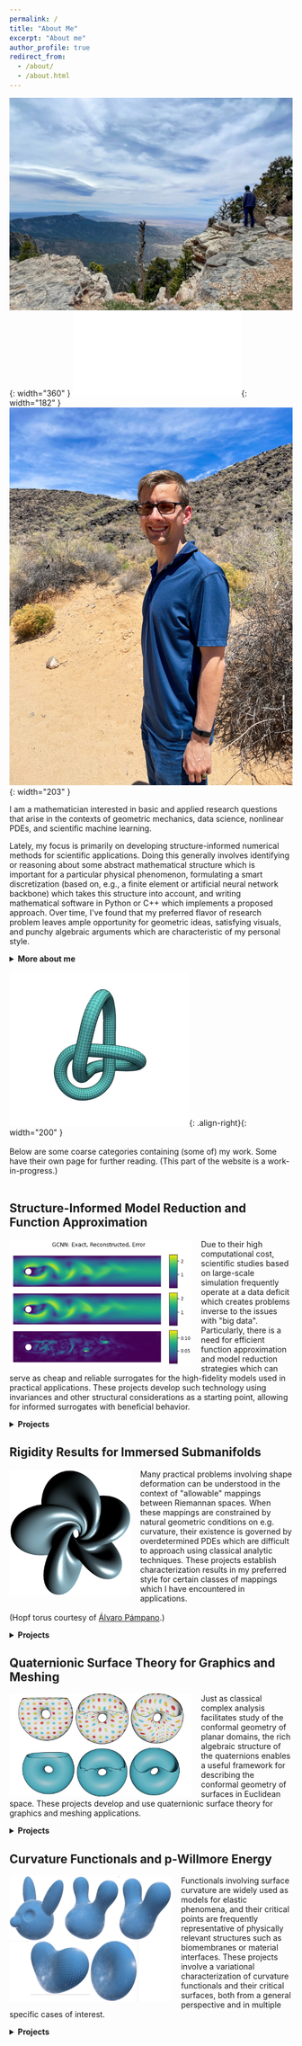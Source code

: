 ```yaml
---
permalink: /
title: "About Me"
excerpt: "About me"
author_profile: true
redirect_from:
  - /about/
  - /about.html
---
```

<!-- ![image-center](/images/frontpage.jpg){: .align-center} -->
<!-- ![Alt Text](/files/gifs/knotFandB.gif) -->

<!-- ![image-left](/images/me.png){: width="400" } ![image-right](/files/gifs/knotFandB.gif){: width="300" } -->

<!-- ![image-left](/images/me_over_gorge.JPG){: width="280" } ![image-left](/images/me_w_sunglasses.JPG){: width="160" } ![image-left](/images/me.png){: width="320" } -->

<!-- ![image-left](/images/me_over_gorge.JPG){: width="280" } ![image-left](/images/me_in_Florence.pdf){: width="140" } ![image-left](/images/me.png){: width="320" } -->

![image-left](/images/me_over_gorge.JPG){: width="360" } ![image-left](/images/me_in_Florence.pdf){: width="182" } ![image-left](/images/me_w_sunglasses.JPG){: width="203" }

I am a mathematician interested in basic and applied research questions that arise in the contexts of geometric mechanics, data science, nonlinear PDEs, and scientific machine learning.
<!-- {: .notice--success} -->

Lately, my focus is primarily on developing structure-informed numerical methods for scientific applications.  Doing this generally involves identifying or reasoning about some abstract mathematical structure which is important for a particular physical phenomenon, formulating a smart discretization (based on, e.g., a finite element or artificial neural network backbone) which takes this structure into account, and writing mathematical software in Python or C++ which implements a proposed approach.  Over time, I've found that my preferred flavor of research problem leaves ample opportunity for geometric ideas, satisfying visuals, and punchy algebraic arguments which are characteristic of my personal style.

<details markdown="1"><summary><b>More about me</b></summary>
{: .notice--info}

A differential geometer by training, I received my PhD from Texas Tech University under the guidance of <a href="http://www.math.ttu.edu/~mtoda/">Magdalena Toda</a>, with co-advisors <a href="http://www.math.ttu.edu/~eaulisa/">Eugenio Aulisa</a> and <a href="https://www.math.uci.edu/~hungtt1/">Hung Tran</a>. At this time, I applied techniques from Riemannian geometry, variational calculus, and differential topology to study functionals involving surface curvature, with the ultimate goal of understanding their extrema. Moreover, I was (and still am) interested in understanding the possible immersions of a given topological space inside another, including what configurations are "preferred" (usually energy-minimizing) in this case.  I also spent quite a bit of time thinking about the computational modeling of geometric objects, sparking a standing interest in computer graphics which can be seen in the various simulation videos found on the <a href="/gallery/">Gallery</a> page.
<br><br>
Catalyzed by an NSF internship at Oak Ridge National Lab (featured [here!](https://orise.orau.gov/nsf-msgi/profiles/gruber.html)) toward the end of graduate school where I worked with <a href="https://sites.google.com/site/robertbridgeshomepage/">Robert Bridges</a>, I became involved post-PhD in scientific algorithm development for dimension reduction, function approximation, and the reduced-order modeling of PDEs.  This led to a postdoctoral appointment with <a href="https://people.sc.fsu.edu/~mgunzburger/">Max Gunzburger</a> at FSU working on data-driven strategies for predictive tasks related to ocean modeling.  At the same time as my application-driven interests were shifting, my purer "side project" work also moved in the direction of rigidity results for geometric objects constrained by curvature conditions.  Now, I maintain active interests in several areas of mathematics, computer science, and engineering.
<br><br>
Broad research keywords which tend to interest me include: scientific machine learning, computational and discrete geometry, conservation laws, reduced-order modeling, manifold learning, harmonic maps, surface immersions, and integrability problems.
{: .notice--info}

<!-- A more detailed description of my interests can be found in my <a href="/files/Research_Statement.pdf">academic research statement</a> (current as of 9/21). -->

<!-- Lately, my focus is primarily on developing structure-informed numerical methods for scientific applications.  Doing this generally involves identifying/reasoning about some abstract mathematical structure which is important for a particular phenomenon, formulating a smart discretization (based on e.g. a finite element or artificial neural network backbone) which takes this structure into account, and writing mathematical software in Python or C++ which implements the proposed discretization.  Over time, I've found that my preferred "flavor" of research problem creates ample opportunity for algebraic reasoning, flashy visuals, and short "punchy" arguments which are characteristic of my personal style.

<br><br> -->

</details>


![image-right](/files/gifs/knotFandB.gif){: .align-right}{: width="200" } <br><br> Below are some coarse categories containing (some of) my work. Some have their own page for further reading.  (This part of the website is a work-in-progress.) <br><br>


Structure-Informed Model Reduction and Function Approximation
-----
<img src="/images/GCNN_recon2.png" style="max-height: 275px; max-width: 325px; margin-right: 16px" align=left>  Due to their high computational cost, scientific studies based on large-scale simulation frequently operate at a data deficit which creates problems inverse to the issues with "big data".  Particularly, there is a need for efficient function approximation and model reduction strategies which can serve as cheap and reliable surrogates for the high-fidelity models used in practical applications.  These projects develop such technology using invariances and other structural considerations as a starting point, allowing for informed surrogates with beneficial behavior.

<details markdown="1"><summary><b>Projects</b></summary>
{: .notice}

### Efficiently Parameterized Neural Metriplectic Systems  [Preprint](https://arxiv.org/abs/2405.16305#){: .btn .btn--info .btn--small}{: .align-right}
<img src="/images/metriplectic_diagram.pdf" style="max-height: 250px; max-width: 250px; margin-right: 16px; margin-bottom: 10px" align=left>  **Abstract:** Metriplectic systems are learned from data in a way that scales quadratically in both the size of the state and the rank of the metriplectic data. Besides being provably energy conserving and entropy stable, the proposed approach comes with approximation results demonstrating its ability to accurately learn metriplectic dynamics from data as well as an error estimate indicating its potential for generalization to unseen timescales when approximation error is low. Examples are provided which illustrate performance in the presence of both full state information as well as when entropic variables are unknown, confirming that the proposed approach exhibits superior accuracy and scalability without compromising on model expressivity.
<br><br>
(Joint with [Kookjin Lee](https://scai.engineering.asu.edu/faculty/kookjin-lee/), [Haksoo Lim](https://openreview.net/profile?id=~Haksoo_Lim1), [Noseong Park](https://sites.google.com/view/noseong), and [Nathaniel Trask](https://scholar.google.com/citations?user=6iLMZkwAAAAJ&hl=en).)
{: .notice--info}

### Variationally Consistent Hamiltonian Model Reduction  [Preprint](https://arxiv.org/abs/2404.15315#){: .btn .btn--info .btn--small}{: .align-right}
<img src="/images/PlateTrajectoriesT005.pdf" style="max-height: 300px; max-width: 300px; margin-right: 16px; margin-bottom: 10px" align=left>  **Abstract:** Though ubiquitous as first-principles models for conservative phenomena, Hamiltonian systems present numerous challenges for model reduction even in relatively simple, linear cases. Here, we present a method for the projection-based model reduction of canonical Hamiltonian systems that is variationally consistent for any choice of linear reduced basis: Hamiltonian models project to Hamiltonian models. Applicable in both intrusive and nonintrusive settings, the proposed method is energy-conserving and symplectic, with error provably decomposable into a data projection term and a term measuring deviation from canonical form. Examples from linear elasticity with realistic material parameters are used to demonstrate the advantages of a variationally consistent approach, highlighting the steady convergence exhibited by consistent models where previous methods reliant on inconsistent techniques or specially designed bases exhibit unacceptably large errors.
<br><br>
(Joint with [Irina Tezaur](https://www.sandia.gov/-ikalash/staff/irina-tezaur-clone/).)
{: .notice--info}

### Reversible and Irreversible Bracket-Based Dynamics for Deep Graph Neural Networks  [Preprint](https://arxiv.org/abs/2305.15616#){: .btn .btn--info .btn--small}{: .align-right}
<img src="/images/GNN-architecture-diagram-v2.pdf" style="max-height: 300px; max-width: 300px; margin-right: 16px; margin-bottom: 10px" align=left>  **Abstract:** Recent works have shown that physics-inspired architectures allow the training of deep graph neural networks (GNNs) without oversmoothing. The role of these physics is unclear, however, with successful examples of both reversible (e.g., Hamiltonian) and irreversible (e.g., diffusion) phenomena producing comparable results despite diametrically opposed mechanisms, and further complications arising due to empirical departures from mathematical theory. This work presents a series of novel GNN architectures based upon structure-preserving bracket-based dynamical systems, which are provably guaranteed to either conserve energy or generate positive dissipation with increasing depth.  It is shown that the theoretically principled framework employed here allows for inherently explainable constructions, which contextualize departures from theory in current architectures and better elucidate the roles of reversibility and irreversibility in network performance
<br><br>
(Joint with [Kookjin Lee](https://scai.engineering.asu.edu/faculty/kookjin-lee/) and [Nathaniel Trask](https://scholar.google.com/citations?user=6iLMZkwAAAAJ&hl=en).)
{: .notice--info}

### Canonical and Noncanonical Hamiltonian Operator Inference  [Preprint](https://arxiv.org/abs/2304.06262#){: .btn .btn--info .btn--small}{: .align-right}
<img src="/images/hamopinf_BBMsoln.png" style="max-height: 250px; max-width: 250px; margin-right: 16px; margin-bottom: 10px" align=left>  **Abstract:** A method for the nonintrusive and structure-preserving model reduction of canonical and noncanonical Hamiltonian systems is presented.    Based on the idea of operator inference, this technique is provably convergent and reduces to a straightforward linear solve given snapshot data and gray-box knowledge of the system Hamiltonian.  Examples involving several hyperbolic partial differential equations show that the proposed method yields reduced models which, in addition to being accurate and stable with respect to the addition of basis modes, preserve conserved quantities well outside the range of their training data.
<br><br>
(Joint with [Irina Tezaur](https://www.sandia.gov/-ikalash/staff/irina-tezaur-clone/).)
{: .notice--info}

### Multifidelity Monte Carlo Estimation for Efficient Uncertainty Quantification in Climate-Related Modeling  [Preprint](https://egusphere.copernicus.org/preprints/2022/egusphere-2022-797/){: .btn .btn--info .btn--small}{: .align-right}
<img src="/images/ice_mfmc.png" style="max-height: 250px; max-width: 250px; margin-right: 16px; margin-bottom: 10px" align=left>  **Abstract:** Uncertainties in an output of interest that depends on the solution of a complex system (e.g., of partial differential equations with random inputs) are often, if not nearly ubiquitously, determined in practice using Monte Carlo (MC) estimation.  While simple to implement, MC estimation fails to provide reliable information about statistical quantities (such as the expected value of the output of interest) in application settings such as climate modeling for which obtaining a single realization of the output of interest is a costly endeavor.  Specifically, the dilemma encountered is that many samples of the output of interest have to be collected in order to obtain an MC estimator having sufficient accuracy; so many, in fact, that the available computational budget is not large enough to effect the number of samples needed. To circumvent this dilemma, we consider using multifidelity Monte Carlo (MFMC) estimation which leverages the use of less costly and less accurate surrogate models (such as coarser grids, reduced-order models, simplified physics, interpolants, etc.) to achieve, for the same computational budget, higher accuracy compared to that obtained by an MC estimator or, looking at it another way, an MFMC estimator obtains the same accuracy as the MC estimator at lower computational cost.  The key to the efficacy of MFMC estimation is the fact that most of the required computational budget is loaded onto the less costly surrogate models, so that very few samples are taken of the more expensive model of interest.  We first provide a more detailed discussion about the need to consider an alternate to MC estimation for uncertainty quantification.  Subsequently, we present a review, in an abstract setting, of the MFMC approach along with its application to three climate-related benchmark problems as a proof-of-concept exercise.
<br><br>
(Joint with [Max Gunzburger](https://people.sc.fsu.edu/~mgunzburger/), [Lili Ju](https://people.math.sc.edu/ju/), [Rihui Lan](https://scholar.google.com/citations?user=qkMD9tsAAAAJ&hl=en), and [Zhu Wang](https://people.math.sc.edu/wangzhu/).)
{: .notice--info}

### A Multifidelity Monte Carlo Method for Realistic Computational Budgets  [Preprint](http://arxiv.org/abs/2206.07572#){: .btn .btn--info .btn--small}{: .align-right}
<img src="/images/mfmc_alg_pic.png" style="max-height: 250px; max-width: 250px; margin-right: 16px; margin-bottom: 10px" align=left>  **Abstract:** A method for the multifidelity Monte Carlo (MFMC) estimation of statistical quantities is proposed which is applicable to computational budgets of any size.  Based on a sequence of optimization problems each with a globally minimizing closed-form solution, this method extends the usability of a well known MFMC algorithm, recovering it when the computational budget is large enough. Theoretical results verify that the proposed approach is at least as optimal as its namesake and retains the benefits of multifidelity estimation with minimal assumptions on the budget or amount of available data, providing a notable reduction in variance over simple Monte Carlo estimation.
<br><br>
(Joint with [Max Gunzburger](https://people.sc.fsu.edu/~mgunzburger/), [Lili Ju](https://people.math.sc.edu/ju/), and [Zhu Wang](https://people.math.sc.edu/wangzhu/).)
{: .notice--info}

### Energetically Consistent Model Reduction for Metriplectic Systems  [Preprint](https://arxiv.org/abs/2204.08049#){: .btn .btn--info .btn--small}{: .align-right}
<img src="/images/gas_containers_FOMs.png" style="max-height: 250px; max-width: 250px; margin-right: 16px; margin-bottom: 10px" align=left>  **Abstract:** The metriplectic formalism is useful for describing complete dynamical systems which conserve energy and produce entropy.  This creates challenges for model reduction, as the elimination of high-frequency information will generally not preserve the metriplectic structure which governs long-term stability of the system.  Based on proper orthogonal decomposition, a provably convergent metriplectic reduced-order model is formulated which is guaranteed to maintain the algebraic structure necessary for energy conservation and entropy formation.  Numerical results on benchmark problems show that the proposed method is remarkably stable, leading to improved accuracy over long time scales at a moderate increase in cost over naive methods.  
<br>
(Joint with [Max Gunzburger](https://people.sc.fsu.edu/~mgunzburger/), [Lili Ju](https://people.math.sc.edu/ju/), and [Zhu Wang](https://people.math.sc.edu/wangzhu/).)
{: .notice--info}

### Comparing Neural Architectures for Reduced-Order Modeling  [Preprint](https://arxiv.org/abs/2110.03442#){: .btn .btn--info .btn--small}{: .align-right} [Read More](/autoencoder-rom/){: .btn .btn--info .btn--small}{: .align-right}
<img src="/images/gcnnRom.pdf" style="max-height: 250px; max-width: 250px; margin-right: 16px" align=left>  **Abstract:** The popularity of deep convolutional autoencoders (CAEs) has engendered new and effective reduced-order models (ROMs) for the simulation of large-scale dynamical systems.  Despite this, it is still unknown whether deep CAEs provide superior performance over established linear techniques or other network-based methods in all modeling scenarios.  To elucidate this, the effect of autoencoder architecture on its associated ROM is studied through the comparison of deep CAEs against two alternatives: a simple fully connected autoencoder, and a novel graph convolutional autoencoder.  Through benchmark experiments, it is shown that the superior autoencoder architecture for a given ROM application is highly dependent on the size of the latent space and the structure of the snapshot data, with the proposed architecture demonstrating benefits on data with irregular connectivity when the latent space is sufficiently large.
<br><br>
(Joint with [Max Gunzburger](https://people.sc.fsu.edu/~mgunzburger/), [Lili Ju](https://people.math.sc.edu/ju/), and [Zhu Wang](https://people.math.sc.edu/wangzhu/).)<br>
{: .notice--info}

### Learning the Structure of Level Sets from Sparse Data  [Preprint](https://arxiv.org/abs/2104.14072#){: .btn .btn--info .btn--small}{: .align-right} [Read More](/nll/){: .btn .btn--info .btn--small}{: .align-right}
<img src="/images/levset_cartoon.pdf" style="max-height: 250px; width: 250px; margin-right: 16px; margin-bottom: 10px" align=left>  **Abstract:** A dimension reduction method based on the ``Nonlinear Level set Learning'' (NLL) approach is presented for the pointwise prediction of functions which have been sparsely sampled.  Leveraging geometric information provided by the Implicit Function Theorem, the proposed algorithm effectively reduces the input dimension to the theoretical lower bound with minor accuracy loss, providing a one-dimensional representation of the function which can be used for regression and sensitivity analysis.  Experiments and applications are presented which compare this modified NLL with the original NLL and the Active Subspaces (AS) method.  While accommodating sparse input data, the proposed algorithm is shown to train quickly and provide a much more accurate and informative reduction than either AS or the original NLL on two example functions with high-dimensional domains, as well as two state-dependent quantities depending on the solutions to parametric differential equations. 
<br><br>
(Joint with [Max Gunzburger](https://people.sc.fsu.edu/~mgunzburger/), [Lili Ju](https://people.math.sc.edu/ju/), [Yuankai Teng](https://slooowtyk.github.io/), and [Zhu Wang](https://people.math.sc.edu/wangzhu/).)
{: .notice--info}

### Pseudo-Reversible Neural Networks  [Preprint](https://arxiv.org/abs/2112.01438#){: .btn .btn--info .btn--small}{: .align-right}
<img src="/images/prnn.png" style="max-height: 250px; max-width: 250px; margin-right: 16px" align=left>  **Abstract:** Due to the curse of dimensionality and limitations on training data, approximating high-dimensional functions is a very challenging task even for powerful deep neural networks. Inspired by the Nonlinear Level set Learning (NLL) method that uses the reversible residual network (RevNet), in this paper we propose a new method for function approximation called Dimension Reduction via Learning Level Sets (DRiLLS). Our method contains two major components: one is the pseudo-reversible neural network (PRNN) module that effectively transforms high-dimensional input variables to low-dimensional active variables, and the other is the synthesized regression module for approximating function values based on the transformed data in the low-dimensional space.  Extensive experimental results demonstrate that DRiLLS outperforms both the NLL and Active Subspace methods, especially when the target function possesses critical points in the interior of its input domain.
<br><br>
(Joint with [Lili Ju](https://people.math.sc.edu/ju/), [Yuankai Teng](https://slooowtyk.github.io/), [Zhu Wang](https://people.math.sc.edu/wangzhu/), and [Guannan Zhang](https://sites.google.com/view/guannan-zhang/home).)
{: .notice--info}

### Active Manifolds: Geometric Data Analysis for Dimension Reduction  [Here](http://proceedings.mlr.press/v97/bridges19a/bridges19a.pdf){: .btn .btn--info .btn--small}{: .align-right} [Read More.](/am/){: .btn .btn--info .btn--small}{: .align-right}
<img src="/images/AMstuff.png" style="max-height: 300px; max-width: 300px; margin-right: 16px" align=left>  **Abstract:** We present an approach to analyze $$C^1(\mathbb{R}^m)$$ functions that addresses limitations present in the Active Subspaces (AS) method of Constantine et al.  Under appropriate hypotheses, our Active Manifolds (AM) method identifies a 1-D curve in the domain (the active manifold) on which nearly all values of the unknown function are attained, and which can be exploited for approximation or analysis, especially when $$m$$ is large (high-dimensional input space).  We provide theorems justifying our AM technique and an algorithm permitting functional approximation and sensitivity analysis. 
Using accessible, low-dimensional functions as initial examples, we show AM reduces approximation error by an order of magnitude compared to AS, at the expense of more computation.  Following this, we revisit the sensitivity analysis by Glaws et al. who apply AS to analyze a magnetohydrodynamic power generator model, and compare the performance of AM on the same data.  Our analysis provides detailed information not captured by AS, exhibiting the influence of each parameter individually along an active manifold.  Overall, AM represents a novel technique for analyzing functional models with benefits including: reducing $$m$$-dimensional analysis to a 1-D analogue, permitting more accurate regression than AS (at more computational expense), enabling more informative sensitivity analysis, and granting accessible visualizations (2-D plots) of parameter sensitivity along the AM. 
<br><br>
(Joint with [Robert Bridges](https://sites.google.com/site/robertbridgeshomepage/), [Christopher Felder](https://www.math.wustl.edu/~cfelder/), and [Miki Verma](https://scholar.google.com/citations?user=1jUa6nwAAAAJ&hl=en).) <br>
{: .notice--info}

</details>


Rigidity Results for Immersed Submanifolds
-----
<img src="/images/Willmore-Hopf-5-1.jpeg" style="max-height: 225px; max-width: 325px; margin-right: 16px" align=left>  Many practical problems involving shape deformation can be understood in the context of "allowable" mappings between Riemannan spaces.  When these mappings are constrained by natural geometric conditions on e.g. curvature, their existence is governed by overdetermined PDEs which are difficult to approach using classical analytic techniques.  These projects establish characterization results in my preferred style for certain classes of mappings which I have encountered in applications.  
<br>
(Hopf torus courtesy of [Álvaro Pámpano](https://www.math.ttu.edu/~apampano/index.html).)

<details markdown="1"><summary><b>Projects</b></summary>
{: .notice}

### Planar Immersions with Prescribed Curl and Jacobian Determinant are Unique  [Preprint](https://arxiv.org/abs/2107.13707#){: .btn .btn--info .btn--small}{: .align-right}
<img src="/images/phiJphi.png" style="max-height: 225px; max-width: 250px; margin-right: 16px" align=left>  **Abstract:** We prove that immersions of planar domains are uniquely specified by their Jacobian determinant, curl function, and boundary values. This settles the two-dimensional version of an outstanding conjecture related to a particular grid generation method in computer graphics. <br><br><br>
{: .notice--info}

### Parallel Codazzi Tensors with Submanifold Applications  [Preprint](https://arxiv.org/abs/2004.03103#){: .btn .btn--info .btn--small}{: .align-right}
<img src="/images/equations.png" style="max-height: 225px; max-width: 250px; margin-right: 16px" align=left>  **Abstract:** A decomposition theorem is established for a class of closed Riemannian submanifolds immersed in a space form of constant sectional curvature. In particular, it is shown that if $$M$$ has nonnegative sectional curvature and admits a Codazzi tensor with “parallel mean curvature”, then $$M$$ is locally isometric to a direct product of irreducible factors determined by the spectrum of that tensor. This decomposition is global when $$M$$ is simply connected, and generalizes what is known for immersed submanifolds with parallel mean curvature vector.
{: .notice--info}

</details>


Quaternionic Surface Theory for Graphics and Meshing
-----
<img src="/images/torus_dots.png" style="max-height: 275px; max-width: 325px; margin-right: 16px" align=left>  Just as classical complex analysis facilitates study of the conformal geometry of planar domains, the rich algebraic structure of the quaternions enables a useful framework for describing the conformal geometry of surfaces in Euclidean space.  These projects develop and use quaternionic surface theory for graphics and meshing applications.

<details markdown="1"><summary><b>Projects</b></summary>
{: .notice}

### Quasiconformal Mappings with Surface Domains [Preprint](/files/preprints/QC_paper.pdf){: .btn .btn--info .btn--small}{: .align-right}
<img src="/images/torus_checkerboard.png" style="max-height: 225px; max-width: 225px; margin-right: 16px" align=left> **Abstract:** Quasiconformal mappings from surfaces immersed in Euclidean space are discussed for the purposes of computing dilatation-optimal surface meshes with prescribed connectivity and Dirichlet boundary data.  In particular, a quaternionic formulation of quasiconformality is proposed which leads to a linear algorithm for computing least-squares quasiconformal maps from surfaces given as extrinsic mesh data.  This facilitates an iterative procedure which computes optimal quasiconformal mappings with optional constraints on surface area and extrinsic geometry.  Based on the established Quasiconformal Iteration method, the proposed algorithm produces high quality surface mappings which correctly capture boundary information while eliminating undesirable folds which appear during least-squares conformal mapping procedures.
<br><br>
(Joint with [Eugenio Aulisa](http://www.math.ttu.edu/~eaulisa/).)
{: .notice--info}

### Modeling the p-Willmore Flow of Surfaces  [Here](https://dl.acm.org/doi/10.1145/3369387?cid=99659571076){: .btn .btn--info .btn--small}{: .align-right} [Read More](/surfaceFlow/){: .btn .btn--info .btn--small}{: .align-right} 
<img src="/images/cows.pdf" style="max-height: 225px; max-width: 225px; margin-right: 16px" align=left>  **Abstract:** The unsigned p-Willmore functional generalizes important geometric functionals which measure the area and Willmore energy of immersed surfaces.  Presently, techniques of Dziuk are adapted to compute the first variation of this functional as a weak-form system of equations, which are subsequently used to develop a model for the p-Willmore flow of closed surfaces in $$\mathbb{R}^3$$.  This model is amenable to constraints on surface area and enclosed volume, and is shown to decrease the p-Willmore energy monotonically.  In addition, a penalty-based regularization procedure is formulated to prevent artificial mesh degeneration along the flow; inspired by a conformality condition derived by Kamberov et al., this procedure encourages angle-preservation in a closed and oriented surface immersion as it evolves.  Following this, a finite-element discretization of both procedures is discussed, an algorithm for running the flow is given, and an application to mesh editing is presented.
<br><br>
(Joint with [Eugenio Aulisa](http://www.math.ttu.edu/~eaulisa/).)
{: .notice--info}

</details>


Curvature Functionals and p-Willmore Energy
------
<img src="/images/dogs.pdf" style="max-height: 225px; max-width: 325px; margin-right: 16px" align=left> Functionals involving surface curvature are widely used as models for elastic phenomena, and their critical points are frequently representative of physically relevant structures such as biomembranes or material interfaces.  These projects involve a variational characterization of curvature functionals and their critical surfaces, both from a general perspective and in multiple specific cases of interest.

<details markdown="1"><summary><b>Projects</b></summary>
{: .notice}

### Instability of Closed $$p$$-Elastic Curves in $$\mathcal{S}^2$$  [Preprint](https://arxiv.org/abs/2110.14778#){: .btn .btn--info .btn--small}{: .align-right}
<img src="/images/spherical_curve_3-5.jpg" style="max-height: 180px; max-width: 180px; margin-right: 16px" align=left> **Abstract:** For $$p \in \mathbb{R}$$, we show that non-circular closed p-elastic curves in $$\mathbb{S}^2$$ exist only when $$p=2$$, in which case they are classical elastic curves, or when $$p\in(0,1)$$. In the latter case, we prove that for every pair of relatively prime natural numbers $$n$$ and $$m$$ satisfying $$m<2n<2\sqrt{m}$$, there exists a closed spherical $$p$$-elastic curve with non-constant curvature which winds around a pole $$n$$ times and closes up in m periods of its curvature. Further, we show that all closed spherical $$p$$-elastic curves for $$p\in(0,1)$$ are unstable as critical points of the p-elastic energy.
<br><br>
(Joint with [Magdalena Toda](http://www.math.ttu.edu/~mtoda/) and [Álvaro Pámpano](https://www.math.ttu.edu/~apampano/index.html).)
{: .notice--info}

### On p-Willmore Disks with Boundary Energies  [Preprint](https://arxiv.org/abs/2110.14778#){: .btn .btn--info .btn--small}{: .align-right}
<img src="/images/bubble.jpg" style="max-height: 180px; max-width: 180px; margin-right: 16px" align=left> **Abstract:** We consider an energy functional on surface immersions which includes contributions from both boundary and interior. Inspired by physical examples, the boundary is modeled as the center line of a generalized Kirchhoff elastic rod, while the interior term is arbitrarily dependent on the mean curvature and linearly dependent on the Gaussian curvature. We study equilibrium configurations for this energy in general among topological disks, as well as specifically for the class of examples known as p-Willmore energies.
<br><br>
(Joint with [Magdalena Toda](http://www.math.ttu.edu/~mtoda/) and [Álvaro Pámpano](https://www.math.ttu.edu/~apampano/index.html).)
{: .notice--info}

### Regarding the Euler-Plateau Problem with Elastic Modulus  [Preprint](https://arxiv.org/abs/2010.00149#){: .btn .btn--info .btn--small}{: .align-right}
<img src="/images/elastic_modulus.png" style="max-height: 180px; max-width: 180px; margin-right: 16px; margin-bottom: 10px" align=left>  **Abstract:** We study equilibrium configurations for the Euler-Plateau energy with elastic modulus, which couples an energy functional of Euler-Plateau type with a total curvature term often present in models for the free energy of biomembranes. It is shown that the potential minimizers of this energy are highly dependent on the choice of physical rigidity parameters, and that the area of critical surfaces can be computed entirely from their boundary data. When the elastic modulus does not vanish, it is shown that axially symmetric critical immersions and critical immersions of disk type are necessarily planar domains bounded by area-constrained elasticae. The cases of topological genus zero with multiple boundary components and unrestricted genus with control on the geodesic torsion are also discussed, and sufficient conditions are given which establish the same conclusion in these cases.
<br><br>
(Joint with [Magdalena Toda](http://www.math.ttu.edu/~mtoda/) and [Álvaro Pámpano](https://www.math.ttu.edu/~apampano/index.html).)
{: .notice--info}

### Stationary Surfaces with Boundaries  [Preprint](https://arxiv.org/abs/1912.07103#){: .btn .btn--info .btn--small}{: .align-right}
<img src="/images/sswb_visual2.pdf" style="max-height: 225px; max-width: 225px; margin-right: 16px; margin-bottom: 10px" align=left>  **Abstract:** This article investigates stationary surfaces with boundaries, which arise as the critical points of functionals dependent on curvature. Precisely, a generalized "bending energy" functional $$\mathcal{W}$$ is considered which involves a Lagrangian that is symmetric in the principal curvatures. The first variation of $$\mathcal{W}$$ is computed, and a stress tensor is extracted whose divergence quantifies deviation from $$\mathcal{W}$$-criticality. Boundary-value problems are then examined, and a characterization of free-boundary $$\mathcal{W}$$-surfaces with rotational symmetry is given for scaling-invariant $$\mathcal{W}$$-functionals. In case the functional is not scaling-invariant, certain boundary-to-interior consequences are discussed. Finally, some applications to the conformal Willmore energy and the p-Willmore energy of surfaces are presented.
<br><br>
(Joint with [Magdalena Toda](http://www.math.ttu.edu/~mtoda/) and [Hung Tran](https://www.math.uci.edu/~hungtt1/).)
{: .notice--info}

### On the Variation of Curvature Functionals in a Space Form with Applications to a Generalized Willmore Energy  [Preprint](https://arxiv.org/abs/1905.01759#){: .btn .btn--info .btn--small}{: .align-right}
<img src="/images/variationfig.pdf" style="max-height: 200px; max-width: 200px; margin-right: 16px" align=left>  **Abstract:** Functionals involving surface curvature are important across a range of scientific disciplines, and their extrema are representative of physically meaningful objects such as atomic lattices and biomembranes. Inspired in particular by the relationship of the Willmore energy to lipid bilayers, we consider a general functional depending on a surface and a symmetric combination of its principal curvatures, provided the surface is immersed in a 3-D space form. We compute the first and second variations of this functional, leading to expressions given entirely in terms of the surface fundamental forms. We then apply the stability criteria afforded by our calculations to a generalization of the Willmore functional, proving a result regarding the stability of spheres.
<br><br>
(Joint with [Magdalena Toda](http://www.math.ttu.edu/~mtoda/) and [Hung Tran](https://www.math.uci.edu/~hungtt1/).)
{: .notice--info}

### Curvature Functionals and p-Willmore Energy  [Here](https://ttu-ir.tdl.org/handle/2346/85351#){: .btn .btn--info .btn--small}{: .align-right} [Read More](/cf/){: .btn .btn--info .btn--small}{: .align-right}
<img src="/images/virus_end.png" style="max-height: 225px; max-width: 225px; margin-right: 16px" align=left>  My PhD thesis, which investigates many aspects of general curvature functionals in the abstract, and applies some of them to the particular case of the p-Willmore energy. 
<br><br>
**Abstract:** Functionals involving surface curvature are frequently
encountered when modeling the behavior of important biological structures such
as lipid membranes. To better understand these objects, we consider a general
functional on surface immersions which is dependent on the surface mean and
Gauss curvatures. Variations of this functional are presented, and stability
criteria are given in terms of basic geometric invariants coming from the surface
fundamental forms. These results are then applied to a particular curvature
functional which generalizes the Willmore energy, and a nonexistence result is
presented. A constrained minimization problem is then considered, leading to
a stability result involving round spheres. Further study is done on a generalization of the Willmore flow of surfaces in $\mathbb{R}^3$ -- a geometric tool known for its aesthetic beauty. In particular, two finite-element formulations of this problem are presented: one which is applicable to surfaces presented graphically, and the other which models closed immersed (possibly self-intersecting) surfaces and is amenable to constraints on surface area and enclosed volume. It is shown in both cases that the energy decreases along the flow. Moreover, stability and consistency results are obtained in the closed surface model, and examples of the implementation are discussed. Inspired by conformal geometry, a post-processing procedure is also presented, which ensures that a given surface mesh remains nearly conformal along the Willmore flow despite its initial regularity. This abolishes the mesh degeneration that usually accompanies position-based surface flows, and leads to a robust model that can accommodate variable time steps as well as surface genera.
{: .notice--info}

</details>
